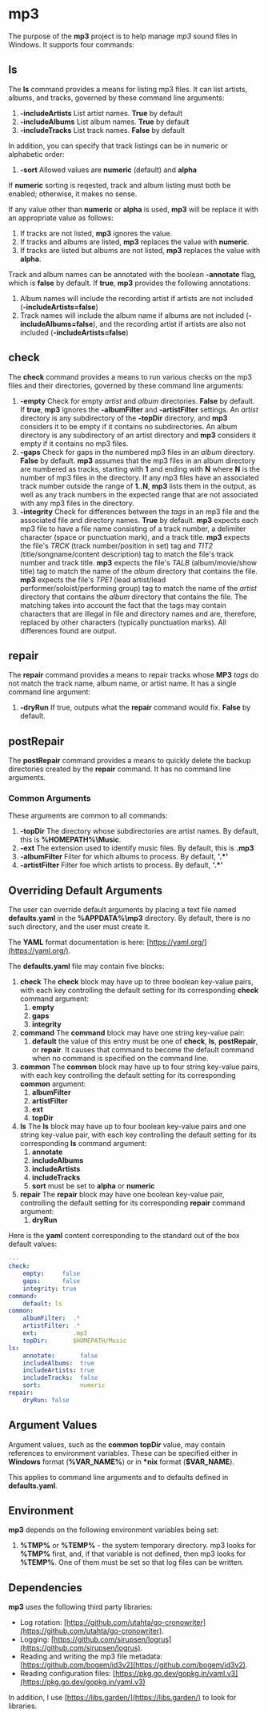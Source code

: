 # mp3

The purpose of the **mp3** project is to help manage _mp3_ sound files in
Windows. It supports four commands:

## ls

The **ls** command provides a means for listing mp3 files. It can list artists,
albums, and tracks, governed by these command line arguments:

1. **-includeArtists** List artist names. **True** by default
2. **-includeAlbums** List album names. **True** by default
3. **-includeTracks** List track names. **False** by default

In addition, you can specify that track listings can be in numeric or alphabetic
order:

1. **-sort** Allowed values are **numeric** (default) and **alpha**

If **numeric** sorting is reqested, track and album listing must both be
enabled; otherwise, it makes no sense.

If any value other than **numeric** or **alpha** is used, **mp3** will be
replace it with an appropriate value as follows:

1. If tracks are not listed, **mp3** ignores the value.
2. If tracks and albums are listed, **mp3** replaces the value with **numeric**.
3. If tracks are listed but albums are not listed, **mp3** replaces the value
   with **alpha**.

Track and album names can be annotated with the boolean **-annotate** flag,
which is **false** by default. If **true**, **mp3** provides the following
annotations:

1. Album names will include the recording artist if artists are not included
   (**-includeArtists=false**)
2. Track names will include the album name if albums are not included
   (**-includeAlbums=false**), and the recording artist if artists are also not included
   (**-includeArtists=false**)

## check

The **check** command provides a means to run various checks on the mp3 files
and their directories, governed by these command line arguments:

1. **-empty** Check for empty _artist_ and _album_ directories. **False** by
   default. If **true**, **mp3** ignores the **-albumFilter** and
   **-artistFilter** settings. An _artist_ directory is any subdirectory of the
   **-topDir** directory, and **mp3** considers it to be empty if it contains no
   subdirectories. An album directory is any subdirectory of an artist directory
   and **mp3** considers it empty if it contains no mp3 files.
2. **-gaps** Check for gaps in the numbered mp3 files in an _album_ directory.
   **False** by default. **mp3** assumes that the mp3 files in an album
   directory are numbered as tracks, starting with **1** and ending with **N**
   where **N** is the number of mp3 files in the directory. If any mp3 files
   have an associated track number outside the range of **1..N**, **mp3** lists
   them in the output, as well as any track numbers in the expected range that
   are not associated with any mp3 files in the directory.
3. **-integrity** Check for differences between the _tags_ in an mp3 file and
   the associated file and directory names. **True** by default. **mp3** expects
   each mp3 file to have a file name consisting of a track number, a delimiter
   character (space or punctuation mark), and a track title. **mp3** expects the
   file's _TRCK_ (track number/position in set) tag and _TIT2_
   (title/songname/content description) tag to match the file's track number and
   track title. **mp3** expects the file's _TALB_ (album/movie/show title) tag
   to match the name of the _album_ directory that contains the file. **mp3**
   expects the file's _TPE1_ (lead artist/lead performer/soloist/performing
   group) tag to match the name of the _artist_ directory that contains the
   _album_ directory that contains the file. The matching takes into account the
   fact that the tags may contain characters that are illegal in file and
   directory names and are, therefore, replaced by other characters (typically
   punctuation marks). All differences found are output.

## repair

The **repair** command provides a means to repair tracks whose **MP3** _tags_ do
not match the track name, album name, or artist name. It has a single command
line argument:

1. **-dryRun** If true, outputs what the **repair** command would fix. **False**
   by default.

## postRepair

The **postRepair** command provides a means to quickly delete the backup
directories created by the **repair** command. It has no command line arguments.

### Common Arguments

These arguments are common to all commands:

1. **-topDir** The directory whose subdirectories are artist names. By default,
   this is **%HOMEPATH%\Music**.
2. **-ext** The extension used to identify music files. By default, this is
   **.mp3**
3. **-albumFilter** Filter for which albums to process. By default, **'.*'**
4. **-artistFilter** Filter foe which artists to process. By default, **'.*'**

## Overriding Default Arguments

The user can override default arguments by placing a text file named
**defaults.yaml** in the **%APPDATA%\mp3** directory. By default, there is no
such directory, and the user must create it.

The **YAML** format documentation is here: [https://yaml.org/](https://yaml.org/).

The **defaults.yaml** file may contain five blocks:

1. **check** The **check** block may have up to three boolean key-value pairs,
   with each key controlling the default setting for its corresponding **check**
   command argument:
   1. **empty**
   1. **gaps**
   1. **integrity**
1. **command** The **command** block may have one string key-value pair:
   1. **default** the value of this entry must be one of **check**, **ls**,
      **postRepair**, or **repair**. It causes that command to become the
      default command when no command is specified on the command line.
1. **common** The **common** block may have up to four string key-value pairs,
   with each key controlling the default setting for its corresponding
   **common** argument:
   1. **albumFilter**
   1. **artistFilter**
   1. **ext**
   1. **topDir**
1. **ls** The **ls** block may have up to four boolean key-value pairs and one
   string key-value pair, with each key controlling the default setting for its
   corresponding **ls** command argument:
   1. **annotate**
   1. **includeAlbums**
   1. **includeArtists**
   1. **includeTracks**
   1. **sort** must be set to **alpha** or **numeric**
1. **repair** The **repair** block may have one boolean key-value pair,
   controlling the default setting for its corresponding **repair** command
   argument:
   1. **dryRun**

Here is the **yaml** content corresponding to the standard out of the box
default values:

```yaml
---
check:
    empty:     false
    gaps:      false
    integrity: true
command:
    default: ls
common:
    albumFilter:  .*
    artistFilter: .* 
    ext:          .mp3
    topDir:       $HOMEPATH/Music
ls:
    annotate:       false
    includeAlbums:  true
    includeArtists: true
    includeTracks:  false
    sort:           numeric
repair:
    dryRun: false
```

## Argument Values

Argument values, such as the **common** **topDir** value, may contain references
to environment variables. These can be specified either in **Windows** format
(**%VAR_NAME%**) or in **\*nix** format (**$VAR_NAME**).

This applies to command line arguments and to defaults defined in
**defaults.yaml**.

## Environment

**mp3** depends on the following environment variables being set:

1. **%TMP%** or **%TEMP%** - the system temporary directory. mp3 looks for
   **%TMP%** first, and, if that variable is not defined, then mp3 looks for
   **%TEMP%**. One of them must be set so that log files can be written.

## Dependencies

**mp3** uses the following third party libraries:

* Log rotation:
  [https://github.com/utahta/go-cronowriter](https://github.com/utahta/go-cronowriter).
* Logging:
  [https://github.com/sirupsen/logrus](https://github.com/sirupsen/logrus).
* Reading and writing the mp3 file metadata:
  [https://github.com/bogem/id3v2](https://github.com/bogem/id3v2).
* Reading configuration files:
  [https://pkg.go.dev/gopkg.in/yaml.v3](https://pkg.go.dev/gopkg.in/yaml.v3)

In addition, I use [https://libs.garden/](https://libs.garden/) to look for
libraries.
